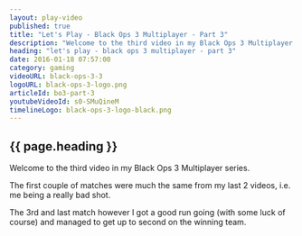 ```yaml
---
layout: play-video
published: true
title: "Let's Play - Black Ops 3 Multiplayer - Part 3"
description: "Welcome to the third video in my Black Ops 3 Multiplayer series."
heading: "let's play - black ops 3 multiplayer - part 3"
date: 2016-01-18 07:57:00
category: gaming
videoURL: black-ops-3-3
logoURL: black-ops-3-logo.png
articleId: bo3-part-3
youtubeVideoId: s0-SMuQineM
timelineLogo: black-ops-3-logo-black.png
---
```

## {{ page.heading }}

<p>Welcome to the third video in my Black Ops 3 Multiplayer series.</p>
<p>The first couple of matches were much the same from my last 2 videos, i.e. me being a really bad shot.</p>
<p>The 3rd and last match however I got a good run going (with some luck of course) and managed to get up to second on the winning team.</p>